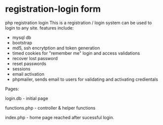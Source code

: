 # registration-login form

php registration login 
This is a registration / login system 
can be used to login to any site.
features include:
- mysql db
- bootstrap
- md5, ssh encrytption and token generation
- timed cookies for "remember me" login and access validations
- recover lost password
- reset passwords
- sessions
- email activation
- phpmailer, sends email to users for validating and activating credientals

Pages:

login.db - initial page

functions.php - controller & helper functions

index.php - home page reached after sucessful login.


